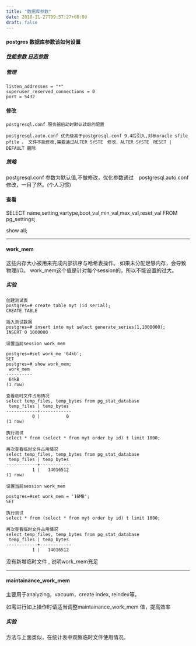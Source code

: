 ```yaml
---
title: "数据库参数"
date: 2018-11-27T09:57:27+08:00
draft: false
---
```


#### postgres 数据库参数该如何设置

##### [性能参数](https://github.com/le0pard/pgtune) [日志参数](postgres/log/)  

##### 管理
```
listen_addresses = "*"
superuser_reserved_connections = 0
port = 5432
```

#### 修改

```
postgresql.conf 服务器启动时默认读取的配置

postgresql.auto.conf 优先级高于postgresql.conf 9.4后引入,对标oracle sfile pfile 。　文件不能修改,需要通过ALTER SYSTE　修改，ALTER SYSTE　RESET | DEFAULT 删除
```

##### 策略　

postgresql.conf 参数为默认值,不做修改，优化参数通过　postgresql.auto.conf 修改，一目了然。(个人习惯)

#### 查看

SELECT name,setting,vartype,boot_val,min_val,max_val,reset_val FROM pg_settings;

show all;

---

#### work_mem

这些内存大小被用来完成内部排序与哈希表操作。
如果未分配足够内存，会导致物理I/O。
work_mem这个值是针对每个session的，所以不能设置的过大。

##### 实验
```
创建测试表
postgres=# create table myt (id serial);  
CREATE TABLE

插入测试数据  
postgres=# insert into myt select generate_series(1,1000000);  
INSERT 0 1000000  

设置当前session work_mem

postgres=#set work_me '64kb';
SET  
postgres=# show work_mem;  
 work_mem  
----------  
 64kB  
(1 row)

查看临时文件占用情况
select temp_files, temp_bytes from pg_stat_database
 temp_files | temp_bytes  
------------+------------  
          0 |          0  
(1 row)  

执行测试
select * from (select * from myt order by id) t limit 1000; 

再次查看临时文件占用情况
select temp_files, temp_bytes from pg_stat_database
 temp_files | temp_bytes
------------+------------
          1 |   14016512 
(1 row)

设置当前session work_mem

postgres=#set work_mem = '16MB';  
SET

执行测试
select * from (select * from myt order by id) t limit 1000;

再次查看临时文件占用情况
select temp_files, temp_bytes from pg_stat_database
 temp_files | temp_bytes
------------+------------
          1 |   14016512
```
没有新增临时文件 , 说明work_mem充足

---

#### maintainance_work_mem

主要用于analyzing，vacuum，create index, reindex等。

如需进行如上操作时请适当调整maintainance_work_mem 值，提高效率

##### 实验
方法与上面类似，在统计表中观察临时文件使用情况。




